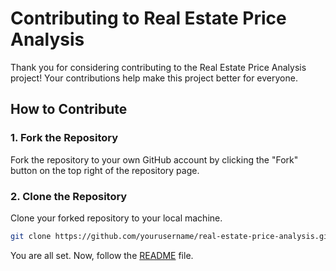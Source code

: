 # Contributing to Real Estate Price Analysis

Thank you for considering contributing to the Real Estate Price Analysis project! Your contributions help make this project better for everyone.

## How to Contribute

### 1. Fork the Repository

Fork the repository to your own GitHub account by clicking the "Fork" button on the top right of the repository page.

### 2. Clone the Repository

Clone your forked repository to your local machine.

```sh
git clone https://github.com/yourusername/real-estate-price-analysis.git
```

You are all set. Now, follow the [README](README.md) file.
